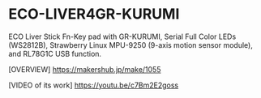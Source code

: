 # ECO-LIVER4GR-KURUMI
ECO Liver Stick Fn-Key pad with GR-KURUMI, Serial Full Color LEDs (WS2812B), Strawberry Linux MPU-9250 (9-axis motion sensor module), and RL78G1C USB function.

[OVERVIEW]  https://makershub.jp/make/1055

[VIDEO of its work] https://youtu.be/c7Bm2E2goss
